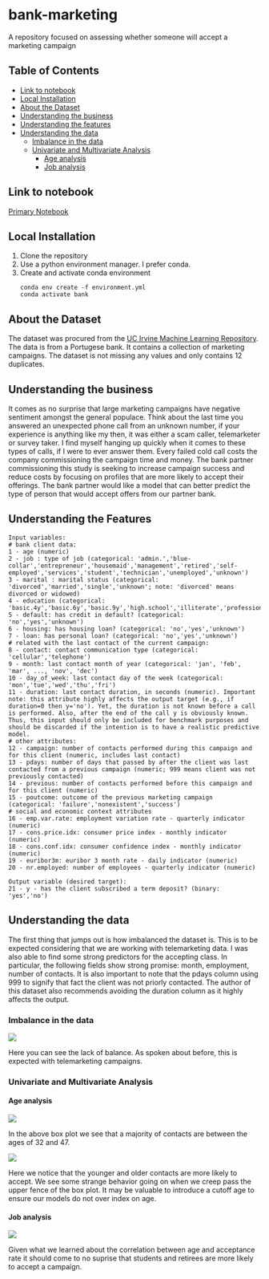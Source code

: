 # bank-marketing

A repository focused on assessing whether someone will accept a marketing campaign

## Table of Contents

- [Link to notebook](#link-to-notebook)
- [Local Installation](#local-installation)
- [About the Dataset](#about-the-dataset)
- [Understanding the business](#understanding-the-business)
- [Understanding the features](#understanding-the-features)
- [Understanding the data](#understanding-the-data)
    - [Imbalance in the data](#anomalies-in-the-data)
    - [Univariate and Multivariate Analysis](#univariate-and-multivariate-analysis)
      - [Age analysis](#age-analysis)
      - [Job analysis](#job-analysis)

## Link to notebook

[Primary Notebook](https://github.com/mattdabit/bank-marketing/blob/main/bank_marketing.ipynb)

## Local Installation

1. Clone the repository
2. Use a python environment manager. I prefer conda.
3. Create and activate conda environment
    ```
    conda env create -f environment.yml   
    conda activate bank
    ```

## About the Dataset

The dataset was procured from
the [UC Irvine Machine Learning Repository](https://archive.ics.uci.edu/ml/datasets/bank+marketing). The data is from a
Portugese bank. It contains a collection of marketing campaigns. The dataset is not missing any values and only contains
12 duplicates.

## Understanding the business

It comes as no surprise that large marketing campaigns have negative sentiment amongst the general populace. Think about
the last time you answered an unexpected phone call from an unknown number, if your experience is anything like my then,
it was either a scam caller, telemarketer or survey taker. I find myself hanging up quickly when it comes to these types
of calls, if I were to ever answer them. Every failed cold call costs the company commissioning the campaign time and
money. The bank partner commissioning this study is seeking to increase campaign success and reduce costs by focusing on
profiles that are more likely to accept their offerings. The bank partner would like a model that can better predict the
type of person that would accept offers from our partner bank.

## Understanding the Features

```
Input variables:
# bank client data:
1 - age (numeric)
2 - job : type of job (categorical: 'admin.','blue-collar','entrepreneur','housemaid','management','retired','self-employed','services','student','technician','unemployed','unknown')
3 - marital : marital status (categorical: 'divorced','married','single','unknown'; note: 'divorced' means divorced or widowed)
4 - education (categorical: 'basic.4y','basic.6y','basic.9y','high.school','illiterate','professional.course','university.degree','unknown')
5 - default: has credit in default? (categorical: 'no','yes','unknown')
6 - housing: has housing loan? (categorical: 'no','yes','unknown')
7 - loan: has personal loan? (categorical: 'no','yes','unknown')
# related with the last contact of the current campaign:
8 - contact: contact communication type (categorical: 'cellular','telephone')
9 - month: last contact month of year (categorical: 'jan', 'feb', 'mar', ..., 'nov', 'dec')
10 - day_of_week: last contact day of the week (categorical: 'mon','tue','wed','thu','fri')
11 - duration: last contact duration, in seconds (numeric). Important note: this attribute highly affects the output target (e.g., if duration=0 then y='no'). Yet, the duration is not known before a call is performed. Also, after the end of the call y is obviously known. Thus, this input should only be included for benchmark purposes and should be discarded if the intention is to have a realistic predictive model.
# other attributes:
12 - campaign: number of contacts performed during this campaign and for this client (numeric, includes last contact)
13 - pdays: number of days that passed by after the client was last contacted from a previous campaign (numeric; 999 means client was not previously contacted)
14 - previous: number of contacts performed before this campaign and for this client (numeric)
15 - poutcome: outcome of the previous marketing campaign (categorical: 'failure','nonexistent','success')
# social and economic context attributes
16 - emp.var.rate: employment variation rate - quarterly indicator (numeric)
17 - cons.price.idx: consumer price index - monthly indicator (numeric)
18 - cons.conf.idx: consumer confidence index - monthly indicator (numeric)
19 - euribor3m: euribor 3 month rate - daily indicator (numeric)
20 - nr.employed: number of employees - quarterly indicator (numeric)

Output variable (desired target):
21 - y - has the client subscribed a term deposit? (binary: 'yes','no')
```

## Understanding the data

The first thing that jumps out is how imbalanced the dataset is.
This is to be expected considering that we are working
with telemarketing data.
I was also able to find some strong predictors for the accepting class.
In particular, the
following fields show strong promise: month, employment, number of contacts.
It is also important to note that the pdays
column using 999 to signify that fact the client was not priorly contacted.
The author of this dataset also recommends
avoiding the duration column as it highly affects the output.

### Imbalance in the data
<img src="images/acceptance_count.png"/>

Here you can see the lack of balance. As spoken about before, this is expected with telemarketing campaigns. 

### Univariate and Multivariate Analysis
#### Age analysis
<img src="images/age_box.png"/>

In the above box plot we see that a majority of contacts are between the ages of 32 and 47. 

<img src="images/age_acceptance_ratio.png"/>

Here we notice that the younger and older contacts are more likely to accept. We see some strange behavior going on when
we creep pass the upper fence of the box plot. It may be valuable to introduce a cutoff age to ensure our models do not over 
index on age. 

#### Job analysis
<img src="images/job_acceptance_ratio.png"/>

Given what we learned about the correlation between age and acceptance rate it should come to no suprise that students and
retirees are more likely to accept a campaign.
